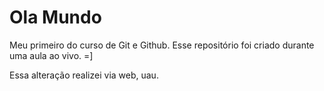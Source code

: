 # Ola Mundo
Meu primeiro do curso de Git e Github. 
Esse repositório foi criado durante uma aula ao vivo. =]
 
Essa alteração realizei via web, uau.
